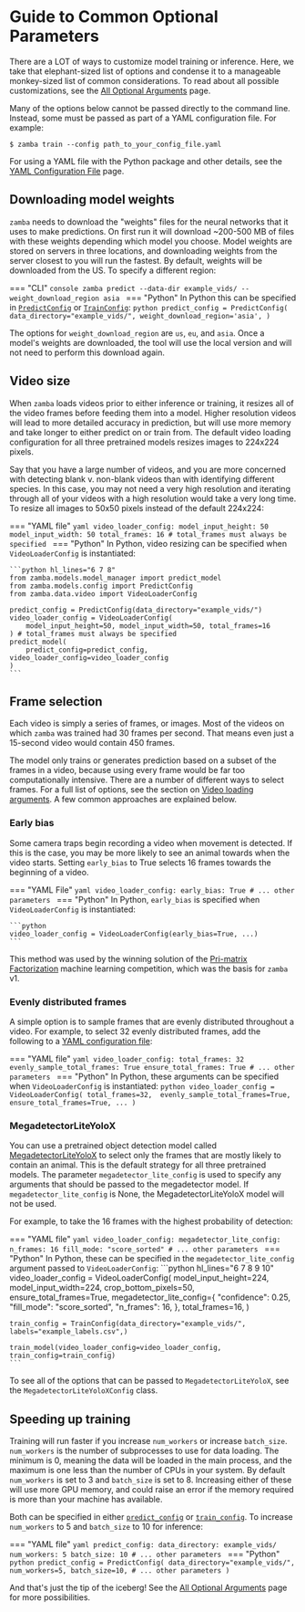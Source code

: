 # Guide to Common Optional Parameters

There are a LOT of ways to customize model training or inference. Here, we take that elephant-sized list of options and condense it to a manageable monkey-sized list of common considerations. To read about all possible customizations, see the [All Optional Arguments](configurations.md) page.

Many of the options below cannot be passed directly to the command line. Instead, some must be passed as part of a YAML configuration file. For example:

```console
$ zamba train --config path_to_your_config_file.yaml
```

For using a YAML file with the Python package and other details, see the [YAML Configuration File](yaml-config.md) page.

## Downloading model weights

`zamba` needs to download the "weights" files for the neural networks that it uses to make predictions. On first run it will download ~200-500 MB of files with these weights depending which model you choose. Model weights are stored on servers in three locations, and downloading weights from the server closest to you will run the fastest. By default, weights will be downloaded from the US. To specify a different region:

=== "CLI"
    ```console
    zamba predict --data-dir example_vids/ --weight_download_region asia
    ```
=== "Python"
    In Python this can be specified in [`PredictConfig`](configurations.md#prediction-arguments) or [`TrainConfig`](configurations.md#training-arguments):
    ```python
    predict_config = PredictConfig(
        data_directory="example_vids/",
        weight_download_region='asia',
    )
    ```

The options for `weight_download_region` are `us`, `eu`, and `asia`. Once a model's weights are downloaded, the tool will use the local version and will not need to perform this download again.

## Video size

When `zamba` loads videos prior to either inference or training, it resizes all of the video frames before feeding them into a model. Higher resolution videos will lead to more detailed accuracy in prediction, but will use more memory and take longer to either predict on or train from. The default video loading configuration for all three pretrained models resizes images to 224x224 pixels. 

Say that you have a large number of videos, and you are more concerned with detecting blank v. non-blank videos than with identifying different species. In this case, you may not need a very high resolution and iterating through all of your videos with a high resolution would take a very long time. To resize all images to 50x50 pixels instead of the default 224x224: 

=== "YAML file"
    ```yaml
    video_loader_config:
        model_input_height: 50
        model_input_width: 50
        total_frames: 16 # total_frames must always be specified
    ```
=== "Python"
    In Python, video resizing can be specified when `VideoLoaderConfig` is instantiated:

    ```python hl_lines="6 7 8"
    from zamba.models.model_manager import predict_model
    from zamba.models.config import PredictConfig
    from zamba.data.video import VideoLoaderConfig

    predict_config = PredictConfig(data_directory="example_vids/")
    video_loader_config = VideoLoaderConfig(
        model_input_height=50, model_input_width=50, total_frames=16
    ) # total_frames must always be specified
    predict_model(
        predict_config=predict_config, video_loader_config=video_loader_config
    )
    ```

## Frame selection

Each video is simply a series of frames, or images. Most of the videos on which `zamba` was trained had 30 frames per second. That means even just a 15-second video would contain 450 frames.

The model only trains or generates prediction based on a subset of the frames in a video, because using every frame would be far too computationally intensive. There are a number of different ways to select frames. For a full list of options, see the section on [Video loading arguments](configurations.md#video-loading-arguments). A few common approaches are explained below.

### Early bias 

Some camera traps begin recording a video when movement is detected. If this is the case, you may be more likely to see an animal towards when the video starts. Setting `early_bias` to True selects 16 frames towards the beginning of a video. 

=== "YAML File"
    ```yaml
    video_loader_config:
        early_bias: True
        # ... other parameters
    ```
=== "Python"
    In Python, `early_bias` is specified when `VideoLoaderConfig` is instantiated:

    ```python
    video_loader_config = VideoLoaderConfig(early_bias=True, ...)
    ```

This method was used by the winning solution of the [Pri-matrix Factorization](https://www.drivendata.org/competitions/49/deep-learning-camera-trap-animals/) machine learning competition, which was the basis for `zamba` v1.

### Evenly distributed frames

A simple option is to sample frames that are evenly distributed throughout a video. For example, to select 32 evenly distributed frames, add the following to a [YAML configuration file](yaml-config.md):

=== "YAML file"
    ```yaml
    video_loader_config:
        total_frames: 32
        evenly_sample_total_frames: True
        ensure_total_frames: True
        # ... other parameters
    ```
=== "Python"
    In Python, these arguments can be specified when `VideoLoaderConfig` is instantiated:
    ```python
    video_loader_config = VideoLoaderConfig(
        total_frames=32, 
        evenly_sample_total_frames=True, 
        ensure_total_frames=True,
        ...
    )
    ```

### MegadetectorLiteYoloX

You can use a pretrained object detection model called [MegadetectorLiteYoloX](models.md#megadetectorliteyolox) to select only the frames that are mostly likely to contain an animal. This is the default strategy for all three pretrained models. The parameter `megadetector_lite_config` is used to specify any arguments that should be passed to the megadetector model. If `megadetector_lite_config` is None, the MegadetectorLiteYoloX model will not be used. 

For example, to take the 16 frames with the highest probability of detection:

=== "YAML file"
    ```yaml
    video_loader_config:
        megadetector_lite_config:
            n_frames: 16
            fill_mode: "score_sorted"
        # ... other parameters
    ```
=== "Python"
    In Python, these can be specified in the `megadetector_lite_config` argument passed to `VideoLoaderConfig`:
    ```python hl_lines="6 7 8 9 10"
    video_loader_config = VideoLoaderConfig(
        model_input_height=224,
        model_input_width=224,
        crop_bottom_pixels=50,
        ensure_total_frames=True,
        megadetector_lite_config={
            "confidence": 0.25,
            "fill_mode": "score_sorted",
            "n_frames": 16,
        },
        total_frames=16,
    )

    train_config = TrainConfig(data_directory="example_vids/", labels="example_labels.csv",)

    train_model(video_loader_config=video_loader_config, train_config=train_config)
    ```

To see all of the options that can be passed to `MegadetectorLiteYoloX`, see the `MegadetectorLiteYoloXConfig` class. <!-- TODO: add link to github code><!-->

## Speeding up training

Training will run faster if you increase `num_workers` or increase `batch_size`. `num_workers` is the number of subprocesses to use for data loading. The minimum is 0, meaning the data will be loaded in the main process, and the maximum is one less than the number of CPUs in your system. By default `num_workers` is set to 3 and `batch_size` is set to 8. Increasing either of these will use more GPU memory, and could raise an error if the memory required is more than your machine has available.

Both can be specified in either [`predict_config`](configurations.md#prediction-arguments) or [`train_config`](configurations.md#training-arguments). To increase `num_workers` to 5 and `batch_size` to 10 for inference:

=== "YAML file"
    ```yaml
    predict_config:
        data_directory: example_vids/
        num_workers: 5
        batch_size: 10
        # ... other parameters
    ```
=== "Python"
    ```python
        predict_config = PredictConfig(
        data_directory="example_vids/",
        num_workers=5,
        batch_size=10,
        # ... other parameters
    )
    ```


And that's just the tip of the iceberg! See the [All Optional Arguments](configurations.md) page for more possibilities.
